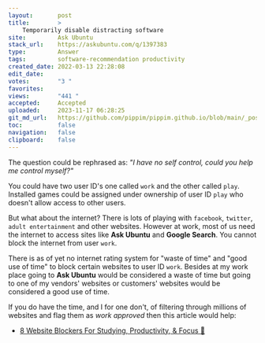 ```yaml
---
layout:       post
title:        >
    Temporarily disable distracting software
site:         Ask Ubuntu
stack_url:    https://askubuntu.com/q/1397383
type:         Answer
tags:         software-recommendation productivity
created_date: 2022-03-13 22:28:08
edit_date:    
votes:        "3 "
favorites:    
views:        "441 "
accepted:     Accepted
uploaded:     2023-11-17 06:28:25
git_md_url:   https://github.com/pippim/pippim.github.io/blob/main/_posts/2022/2022-03-13-Temporarily-disable-distracting-software.md
toc:          false
navigation:   false
clipboard:    false
---
```


The question could be rephrased as: *"I have no self control, could you help me control myself?"*

You could have two user ID's one called `work` and the other called `play`. Installed games could be assigned under ownership of user ID `play` who doesn't allow access to other users.

But what about the internet? There is lots of playing with `facebook`, `twitter`, `adult entertainment` and other websites. However at work, most of us need the internet to access sites like **Ask Ubuntu** and **Google Search**. You cannot block the internet from user `work`.

There is as of yet no internet rating system for "waste of time" and "good use of time" to block certain websites to user ID `work`. Besides at my work place going to **Ask Ubuntu** would be considered a waste of time but going to one of my vendors' websites or customers' websites would be considered a good use of time.

If you do have the time, and I for one don't, of filtering through millions of websites and flag them as *work approved* then this article would help:

- [8 Website Blockers For Studying, Productivity, &amp; Focus 🔗](https://freedom.to/blog/8-website-blockers-for-studying-productivity-focus/ "Even with extraordinary discipline, it’s easy to fall prey to these distractions.")


